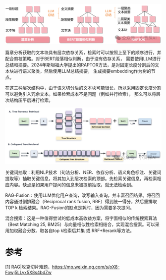 
![](.01_检索方法_images/检索方案.png)

篇章分析获取的文本块具有层次依存关系，检索时可以按照上至下的顺序进行，并配合剪枝策略。对于BERT段落相似判断，由于没有依存关系，
需要使用LLM进行总结和摘要。2024年斯坦福大学提出的RAPTOR方法，是对固定长度分割后的文本块进行语义聚类，然后使用LLM总结摘要，
生成摘要embedding作为树的节点。

在这三种层次结构中，由于语义切分后的文本块可能很长，所以采用固定长度分割可以避免引入冗余文本。如果检索成本不是问题（例如并行检索），
那么可以将层次结构压平后进行检索。

![](.01_检索方法_images/检索方法.png)

关键词抽取：利用NLP技术（句法分析、NER、依存分析、语义角色标注、关键词提取等）抽取关键信息，将其加入到层次检索的顶部。先检索关键信息，再检索相应内容。缺点是如果用户提问的信息未被提前抽取，就无法检索到。

RAG-Fusion：使用LLM优化用户查询，改写输入查询，并丰富召回结果。将召回内容通过倒排融合（Reciprocal rank fusion, RRF）得到统一得分，然后重排取 TOP k 检索结果。RAG-Fusion的缺点是耗时，因为需要多次提问。

混合搜索：这是一种值得尝试的低成本高收益方案，将字面相似的传统搜索算法（Best Matching 25, BM25）与向量相似性检索相结合，实现混合搜索。可以采用加权融合分数、取各自top k检索后并集 或 RRF+Rerank等方法。


# 参考

[1] RAG|攻克切片难题，https://mp.weixin.qq.com/s/oX8-Fowj5LLyx5X8s4bdZw